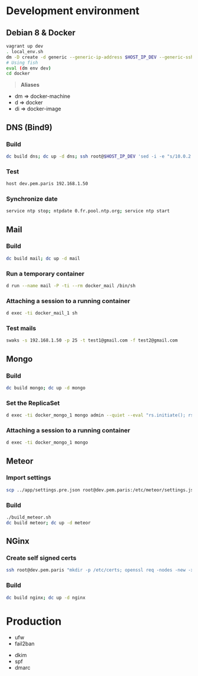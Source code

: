 # Development environment
## Debian 8 & Docker
```sh
vagrant up dev
. local_env.sh
dm -D create -d generic --generic-ip-address $HOST_IP_DEV --generic-ssh-user root --generic-ssh-key ~/.ssh/id_rsa  dev
# Using fish
eval (dm env dev)
cd docker
```

> **Aliases**
  + dm => docker-machine
  + d => docker
  + di => docker-image

## DNS (Bind9)
### Build
```sh
dc build dns; dc up -d dns; ssh root@$HOST_IP_DEV 'sed -i -e "s/10.0.2.3/192.168.1.50/" /etc/resolv.conf'
```

### Test
```sh
host dev.pem.paris 192.168.1.50
```

### Synchronize date
```sh
service ntp stop; ntpdate 0.fr.pool.ntp.org; service ntp start
```

## Mail
### Build
```sh
dc build mail; dc up -d mail
```

### Run a temporary container
```sh
d run --name mail -P -ti --rm docker_mail /bin/sh
```

### Attaching a session to a running container
```sh
d exec -ti docker_mail_1 sh
```

### Test mails
```sh
swaks -s 192.168.1.50 -p 25 -t test1@gmail.com -f test2@gmail.com
```
## Mongo
### Build
```sh
dc build mongo; dc up -d mongo
```

### Set the ReplicaSet
```sh
d exec -ti docker_mongo_1 mongo admin --quiet --eval "rs.initiate(); rs.conf();"
```

### Attaching a session to a running container
```sh
d exec -ti docker_mongo_1 mongo
```

## Meteor
### Import settings
```sh
scp ../app/settings.pre.json root@dev.pem.paris:/etc/meteor/settings.json
```

### Build
```sh
./build_meteor.sh
dc build meteor; dc up -d meteor
```

## NGinx
### Create self signed certs
```sh
ssh root@dev.pem.paris "mkdir -p /etc/certs; openssl req -nodes -new -x509 -keyout /etc/certs/server.key -out /etc/certs/server.crt -subj '/C=FR/ST=Paris/L=Paris/CN=pem.paris'"
```

### Build
```sh
dc build nginx; dc up -d nginx
```

# Production
+ ufw
+ fail2ban
* dkim
* spf
* dmarc

